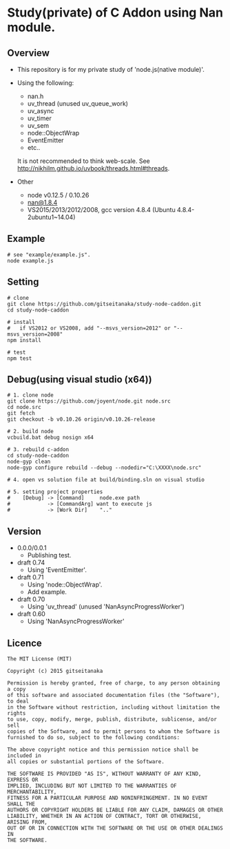 # Study(private) of C Addon using Nan module.


## Overview

* This repository is for my private study of 'node.js(native module)'.
* Using the following:
    - nan.h
    - uv_thread (unused uv_queue_work)
    - uv_async
    - uv_timer
    - uv_sem
    - node::ObjectWrap
    - EventEmitter
    - etc..
    
    It is not recommended to think web-scale. See <http://nikhilm.github.io/uvbook/threads.html#threads>.

* Other
    - node v0.12.5 / 0.10.26
    - nan@1.8.4
    - VS2015/2013/2012/2008, gcc version 4.8.4 (Ubuntu 4.8.4-2ubuntu1~14.04)

## Example

	# see "example/example.js".
	node example.js
    

## Setting
	
	# clone
	git clone https://github.com/gitseitanaka/study-node-caddon.git
	cd study-node-caddon
	
	# install
	#   if VS2012 or VS2008, add "--msvs_version=2012" or "--msvs_version=2008" 
	npm install
	
	# test
	npm test

## Debug(using visual studio (x64))

	# 1. clone node
	git clone https://github.com/joyent/node.git node.src
	cd node.src
	git fetch
	git checkout -b v0.10.26 origin/v0.10.26-release

	# 2. build node
	vcbuild.bat debug nosign x64

	# 3. rebuild c-addon
	cd study-node-caddon
	node-gyp clean
	node-gyp configure rebuild --debug --nodedir="C:\XXXX\node.src" 
	
	# 4. open vs solution file at build/binding.sln on visual studio
	
	# 5. setting project properties
	#    [Debug] -> [Command]     node.exe path
	#            -> [CommandArg] want to execute js
	#            -> [Work Dir]    ".."


## Version

* 0.0.0/0.0.1
   - Publishing test.
* draft 0.74
    - Using 'EventEmitter'.
* draft 0.71
    - Using 'node::ObjectWrap'.
    - Add example.
* draft 0.70
    - Using 'uv_thread' (unused 'NanAsyncProgressWorker')
* draft 0.60
    - Using 'NanAsyncProgressWorker'

## Licence

	The MIT License (MIT)
	
	Copyright (c) 2015 gitseitanaka
	
	Permission is hereby granted, free of charge, to any person obtaining a copy
	of this software and associated documentation files (the "Software"), to deal
	in the Software without restriction, including without limitation the rights
	to use, copy, modify, merge, publish, distribute, sublicense, and/or sell
	copies of the Software, and to permit persons to whom the Software is
	furnished to do so, subject to the following conditions:
	
	The above copyright notice and this permission notice shall be included in
	all copies or substantial portions of the Software.
	
	THE SOFTWARE IS PROVIDED "AS IS", WITHOUT WARRANTY OF ANY KIND, EXPRESS OR
	IMPLIED, INCLUDING BUT NOT LIMITED TO THE WARRANTIES OF MERCHANTABILITY,
	FITNESS FOR A PARTICULAR PURPOSE AND NONINFRINGEMENT. IN NO EVENT SHALL THE
	AUTHORS OR COPYRIGHT HOLDERS BE LIABLE FOR ANY CLAIM, DAMAGES OR OTHER
	LIABILITY, WHETHER IN AN ACTION OF CONTRACT, TORT OR OTHERWISE, ARISING FROM,
	OUT OF OR IN CONNECTION WITH THE SOFTWARE OR THE USE OR OTHER DEALINGS IN
	THE SOFTWARE.
